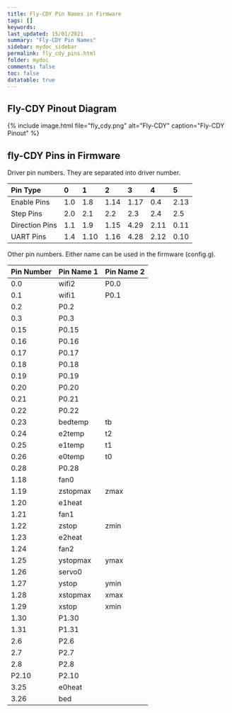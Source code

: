 ```yaml
---
title: Fly-CDY Pin Names in Firmware
tags: []
keywords: 
last_updated: 15/01/2021
summary: "Fly-CDY Pin Names"
sidebar: mydoc_sidebar
permalink: fly_cdy_pins.html
folder: mydoc
comments: false
toc: false
datatable: true
---
```


## Fly-CDY Pinout Diagram

{% include image.html file="fly_cdy.png" alt="Fly-CDY" caption="Fly-CDY Pinout" %}

## fly-CDY Pins in Firmware

Driver pin numbers. They are separated into driver number.

<div class="datatable-begin"></div>

|Pin Type|0|1|2|3|4|5|
| :------------- |:-------------|:-------------|:-------------|:-------------|:-------------|:----|
|Enable Pins|1.0|1.8|1.14|1.17|0.4|2.13|
|Step Pins|2.0|2.1|2.2|2.3|2.4|2.5|
|Direction Pins|1.1|1.9|1.15|4.29|2.11|0.11|
|UART Pins|1.4|1.10|1.16|4.28|2.12|0.10|


<div class="datatable-end"></div>

Other pin numbers. Either name can be used in the firmware (config.g).

<div class="datatable-begin"></div>

|Pin Number|Pin Name 1|Pin Name 2|
| :------------- |:-------------|:-------------|
|0.0|wifi2|P0.0|
|0.1|wifi1|P0.1|
|0.2|P0.2||
|0.3|P0.3||
|0.15|P0.15||
|0.16|P0.16||
|0.17|P0.17||
|0.18|P0.18||
|0.19|P0.19||
|0.20|P0.20||
|0.21|P0.21||
|0.22|P0.22||
|0.23|bedtemp|tb|
|0.24|e2temp|t2|
|0.25|e1temp|t1|
|0.26|e0temp|t0|
|0.28|P0.28||
|1.18|fan0||
|1.19|zstopmax|zmax|
|1.20|e1heat||
|1.21|fan1||
|1.22|zstop|zmin|
|1.23|e2heat||
|1.24|fan2||
|1.25|ystopmax|ymax|
|1.26|servo0||
|1.27|ystop|ymin|
|1.28|xstopmax|xmax|
|1.29|xstop|xmin|
|1.30|P1.30||
|1.31|P1.31||
|2.6|P2.6||
|2.7|P2.7||
|2.8|P2.8||
|P2.10|P2.10||
|3.25|e0heat||
|3.26|bed||

<div class="datatable-end"></div>